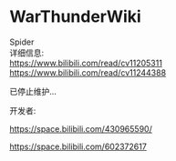 # WarThunderWiki
Spider<br>
详细信息:<br>
https://www.bilibili.com/read/cv11205311<br>
https://www.bilibili.com/read/cv11244388<br>

已停止维护...


















开发者:<br>

https://space.bilibili.com/430965590/<br>

https://space.bilibili.com/602372617<br>

